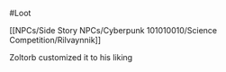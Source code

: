 
#Loot 

[[NPCs/Side Story NPCs/Cyberpunk 101010010/Science Competition/Rilvaynnik]]

Zoltorb customized it to his liking
